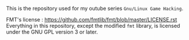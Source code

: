 This is the repository used for my outube series `Gnu/Linux Game Hacking`.

FMT's license : https://github.com/fmtlib/fmt/blob/master/LICENSE.rst
Everything in this repository, except the modified `fmt` library, is licensed under the GNU GPL version 3 or later.
